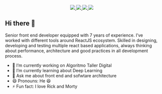 <!-- ![Jacob gonzalez banner](https://i.imgur.com/13XgL11.png) -->


<p align="center">
  <a href="https://medium.com/@njacob1001">
  <img src="https://img.shields.io/badge/Medium-12100E?style=for-the-badge&logo=medium&logoColor=white" />  
  </a>
  
  <a href="https://www.linkedin.com/in/jacob-gonzalez-210b84166/">
  <img src="https://img.shields.io/badge/LinkedIn-0077B5?style=for-the-badge&logo=linkedin&logoColor=white" />  
  </a>
  
  <a href="https://stackoverflow.com/users/12686361/jacob">
  <img src="https://img.shields.io/badge/Stack_Overflow-FE7A16?style=for-the-badge&logo=stack-overflow&logoColor=white" />  
  </a>
  
  <a href="https://stackoverflow.com/users/12686361/jacob">
  <img src="https://img.shields.io/badge/website-000000?style=for-the-badge&logo=About.me&logoColor=white" />  
  </a>
 
</p>

## Hi there 👋

Senior front end developer equipped with 7 years of experience. I’ve worked with different tools around ReactJS ecosystem. Skilled in designing, developing and testing multiple react based applications, always thinking about performance, architecture and good practices in all development process.

- 🔭 I’m currently working on Algoritmo Taller Digital
- 🌱 I’m currently learning about Deep Learning
- 💬 Ask me about front end and sofwtare architecture
- 😄 Pronouns: He 😆
- ⚡ Fun fact: I love Rick and Morty





<!--
**njacob1001/njacob1001** is a ✨ _special_ ✨ repository because its `README.md` (this file) appears on your GitHub profile.

Here are some ideas to get you started:

- 🔭 I’m currently working on ...
- 🌱 I’m currently learning ...
- 👯 I’m looking to collaborate on ...
- 🤔 I’m looking for help with ...
- 💬 Ask me about ...
- 📫 How to reach me: ...
- 😄 Pronouns: ...
- ⚡ Fun fact: ...
-->
